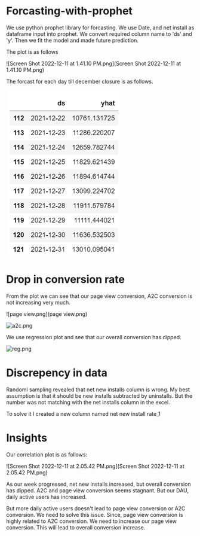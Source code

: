 # Forcasting-with-prophet

We use python prophet library for forcasting. We use Date, and net install as dataframe input into prophet. We convert required column name to 'ds' and 'y'. Then we fit the model and made future prediction.

The plot is as follows

![Screen Shot 2022-12-11 at 1.41.10 PM.png](Screen Shot 2022-12-11 at 1.41.10 PM.png)

The forcast for each day till december closure is as follows.

![forcaste.png](forcaste.png)

# Drop in conversion rate

From the plot we can see that our page view conversion, A2C conversion is not increasing very much. 

![page view.png](page view.png)

![a2c.png](a2c)

We use regression plot and see that our overall conversion has dipped.

![reg.png](reg)

# Discrepency in data

Randoml sampling revealed that net new installs column is wrong. My best assumption is that it should be new installs subtracted by uninstalls. But the number was not matching with the net installs column in the excel.

To solve it I created a new column named net new install rate_1

# Insights

Our correlation plot is as follows:

![Screen Shot 2022-12-11 at 2.05.42 PM.png](Screen Shot 2022-12-11 at 2.05.42 PM.png)

As our week progressed, net new installs increased, but overall conversion has dipped. 
A2C and page view conversion seems stagnant. But our DAU, daily active users has increased.

But more daily active users doesn't lead to page view conversion or A2C conversion. We need to solve this issue. 
Since, page view conversion is highly related to A2C conversion. We need to increase our page view conversion.
This will lead to overall conversion increase. 










